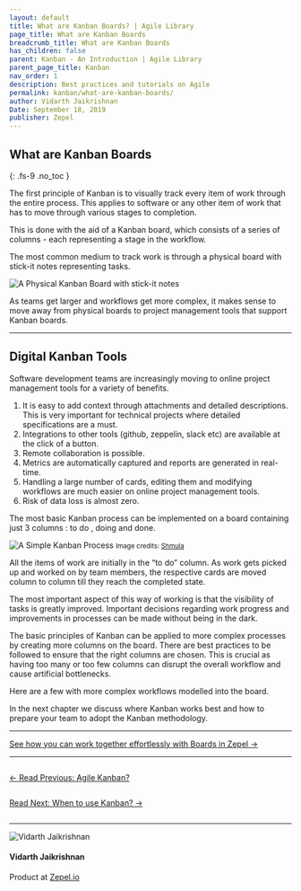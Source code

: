 ```yaml
---
layout: default
title: What are Kanban Boards? | Agile Library
page_title: What are Kanban Boards
breadcrumb_title: What are Kanban Boards
has_children: false
parent: Kanban - An Introduction | Agile Library
parent_page_title: Kanban
nav_order: 1
description: Best practices and tutorials on Agile
permalink: kanban/what-are-kanban-boards/
author: Vidarth Jaikrishnan
Date: September 18, 2019
publisher: Zepel
---
```


## What are Kanban Boards
{: .fs-9 .no_toc }

The first principle of Kanban is to visually track every item of work through the entire process. This applies to software or any other item of work that has to move through various stages to completion. 

This is done with the aid of a Kanban board, which consists of a series of columns - each representing a stage in the workflow. 

The most common medium to track work is through a physical board with stick-it notes representing tasks.


![A Physical Kanban Board with stick-it notes](/agile/assets/uploads/physical-kanban-board.png)


As teams get larger and workflows get more complex, it makes sense to move away from physical boards to project management tools that support Kanban boards. 

---

## Digital Kanban Tools

Software development teams are increasingly moving to online project management tools for a variety of benefits.

1. It is easy to add context through attachments and detailed descriptions. This is very important for technical projects where detailed specifications are a must.
1. Integrations to other tools (github, zeppelin, slack etc) are available at the click of a button.
1. Remote collaboration is possible.
1. Metrics are automatically captured and reports are generated in real-time.
1. Handling a large number of cards, editing them and modifying workflows are much easier on online project management tools.
1. Risk of data loss is almost zero.

The most basic Kanban process can be implemented on a board containing just 3 columns : to do , doing and done. 

![A Simple Kanban Process](/agile/assets/uploads/simple-kanban.png)
<small>Image credits: [Shmula](https://www.shmula.com/implementing-kanban-boards-as-part-of-the-lean-methodology/22351/)</small>

All the items of work are initially in the “to do” column. As work gets picked up and worked on by team members, the respective cards are moved column to column till they reach the completed state.

The most important aspect of this way of working is that the visibility of tasks is greatly improved. Important decisions regarding work progress and improvements in processes can be made without being in the dark.


The basic principles of Kanban can be applied to more complex processes by creating more columns on the board. There are best practices to be followed to ensure that the right columns are chosen. This is crucial as having too many or too few columns can disrupt the overall workflow and cause artificial bottlenecks. 

Here are  a few with more complex workflows modelled into the board.

In the next chapter we discuss where Kanban works best and how to prepare your team to adopt the Kanban methodology.

---

<div class="highlight-row">
<div class="highlight-column">
<div class="highlight-card">
    <div class="highlight-container">
        <a href="https://zepel.io/features/boards/?utm_source=agilelibrary&utm_medium=bottom-cta&utm_campaign=whatarekanban" target="_blank">
        <p class="highlight-card-title">See how you can work together effortlessly with Boards in Zepel  →</p>
        </a>    
    </div>
</div>
</div>
</div>

---

<div class="row">
<div class="column">
<div class="card">
  <div class="container">
    <a href="{{ site.url }}{{ site.baseurl }}{% link agile/kanban.md %}">
    <p class="card-title">←  Read Previous: Agile Kanban?</p> 
    </a>
  </div>
</div>
</div>

<div class="column">
<div class="card">
  <div class="container">
    <a href="{{ site.url }}{{ site.baseurl }}{% link agile/kanban-when-to-use.md %}">
    <p class="card-title">Read Next: When to use Kanban?  →</p>
    </a>
  </div>
</div>
</div>
</div>

---

<section class="author-card">
        <img class="author-profile-image" src="/agile/assets/uploads/vidarth.png" alt="Vidarth Jaikrishnan">
        <section class="author-card-content">
        <h4 class="author-card-name">Vidarth Jaikrishnan</h4>
            <p>Product at <a href="https://zepel.io/">Zepel.io</a></p>
    </section>
</section>